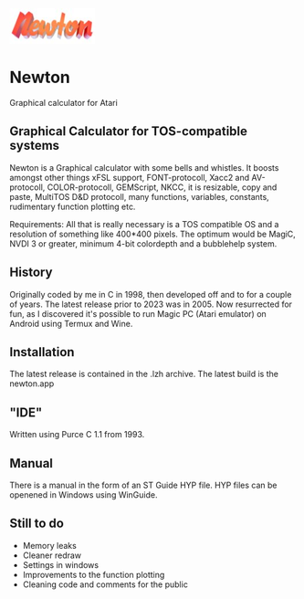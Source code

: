 ![Alt Text](assets/newtonlogo.jpg)

# Newton
Graphical calculator for Atari

## Graphical Calculator for TOS-compatible systems
Newton is a Graphical calculator with some bells and whistles. It boosts amongst other things xFSL support, FONT-protocoll, Xacc2 and AV-protocoll, COLOR-protocoll, GEMScript, NKCC, it is resizable, copy and paste, MultiTOS D&D protocoll, many functions, variables, constants, rudimentary function plotting etc.

Requirements: All that is really necessary is a TOS compatible OS and a resolution of something like 400*400 pixels. The optimum would be MagiC, NVDI 3 or greater, minimum 4-bit colordepth and a bubblehelp system.

## History

Originally coded by me in C in 1998, then developed off and to for a couple of years. The latest release prior to 2023 was in 2005. Now resurrected for fun, as I discovered it's possible to run Magic PC (Atari emulator) on Android using Termux and Wine.   

## Installation

The latest release is contained in the .lzh archive. The latest build is the newton.app 

## "IDE"
Written using Purce C 1.1 from 1993.

## Manual
There is a manual in the form of an ST Guide HYP file. HYP files can be openened in Windows using WinGuide.

## Still to do
- Memory leaks
- Cleaner redraw
- Settings in windows
- Improvements to the function plotting
- Cleaning code and comments for the public